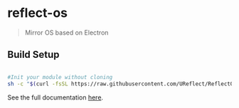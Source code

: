 # reflect-os

> Mirror OS based on Electron

## Build Setup

``` bash

#Init your module without cloning
sh -c "$(curl -fsSL https://raw.githubusercontent.com/UReflect/ReflectOS-ModuleBoilerplate/master/init.sh)"

```

See the full documentation [here](https://github.com/UReflect/ReflectOS/wiki).
